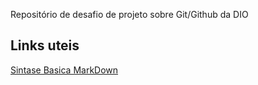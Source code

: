Repositório de desafio de projeto sobre Git/Github da DIO

## Links uteis
[Sintase Basica MarkDown](https://www.markdownguide.org/basic-syntax/)
